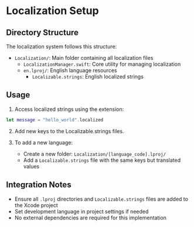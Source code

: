 # Localization Setup

## Directory Structure
The localization system follows this structure:
- `Localization/`: Main folder containing all localization files
  - `LocalizationManager.swift`: Core utility for managing localization
  - `en.lproj/`: English language resources
    - `Localizable.strings`: English localized strings

## Usage

1. Access localized strings using the extension:
```swift
let message = "hello_world".localized
```

2. Add new keys to the Localizable.strings files.

3. To add a new language:
   - Create a new folder: `Localization/[language_code].lproj/`
   - Add a `Localizable.strings` file with the same keys but translated values

## Integration Notes
- Ensure all `.lproj` directories and `Localizable.strings` files are added to the Xcode project
- Set development language in project settings if needed
- No external dependencies are required for this implementation
